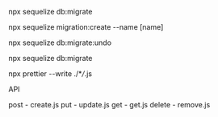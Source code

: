 npx sequelize db:migrate

npx sequelize migration:create --name [name]

npx sequelize db:migrate:undo

npx sequelize db:migrate

npx prettier --write ./\*_/_.js

API

post - create.js
put - update.js
get - get.js
delete - remove.js
